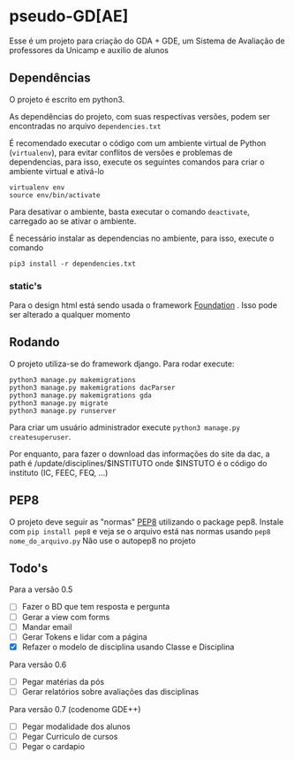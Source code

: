 # pseudo-GD[AE]
Esse é um projeto para criação do GDA + GDE, um Sistema de Avaliação de professores da Unicamp e auxilio de alunos

## Dependências
O projeto é escrito em python3.

As dependências do projeto, com suas respectivas versões, podem ser encontradas no arquivo `dependencies.txt`

É recomendado executar o código com um ambiente virtual de Python (`virtualenv`), para evitar conflitos de versões e problemas de dependencias, para isso, execute os seguintes comandos para criar o ambiente virtual e ativá-lo

```
virtualenv env
source env/bin/activate
```

Para desativar o ambiente, basta executar o comando `deactivate`, carregado ao se ativar o ambiente.

É necessário instalar as dependencias no ambiente, para isso, execute o comando

```
pip3 install -r dependencies.txt
```

### static's
Para o design html está sendo usada o framework [Foundation](http://foundation.zurb.com/sites/docs/) . Isso pode ser alterado a qualquer momento

## Rodando
O projeto utiliza-se do framework django. Para rodar execute:

```
python3 manage.py makemigrations
python3 manage.py makemigrations dacParser
python3 manage.py makemigrations gda
python3 manage.py migrate
python3 manage.py runserver
```

Para criar um usuário administrador execute `python3 manage.py createsuperuser`.

Por enquanto, para fazer o download das informações do site da dac, a path é /update/disciplines/$INSTITUTO
onde $INSTUTO é o código do instituto (IC, FEEC, FEQ, ...)


## PEP8
O projeto deve seguir as "normas" [PEP8](http://pep8.org/) utilizando o package pep8. Instale com `pip install pep8` e veja se o arquivo está nas normas usando `pep8 nome_do_arquivo.py`
Não use o autopep8 no projeto

## Todo's
Para a versão 0.5
- [ ] Fazer o BD que tem resposta e pergunta
- [ ] Gerar a view com forms
- [ ] Mandar email
- [ ] Gerar Tokens e lidar com a página
- [X] Refazer o modelo de disciplina usando Classe e Disciplina

Para versão 0.6
- [ ] Pegar matérias da pós
- [ ] Gerar relatórios sobre avaliações das disciplinas

Para versão 0.7 (codenome GDE++)
- [ ] Pegar modalidade dos alunos
- [ ] Pegar Curriculo de cursos
- [ ] Pegar o cardapio
